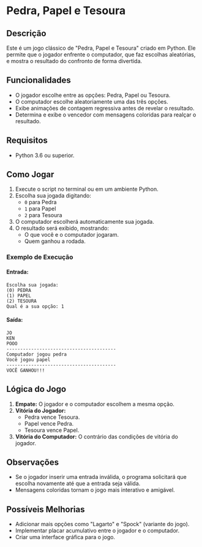 # Pedra, Papel e Tesoura

## Descrição
Este é um jogo clássico de "Pedra, Papel e Tesoura" criado em Python. Ele permite que o jogador enfrente o computador, que faz escolhas aleatórias, e mostra o resultado do confronto de forma divertida.

## Funcionalidades
- O jogador escolhe entre as opções: Pedra, Papel ou Tesoura.
- O computador escolhe aleatoriamente uma das três opções.
- Exibe animações de contagem regressiva antes de revelar o resultado.
- Determina e exibe o vencedor com mensagens coloridas para realçar o resultado.

## Requisitos
- Python 3.6 ou superior.

## Como Jogar
1. Execute o script no terminal ou em um ambiente Python.
2. Escolha sua jogada digitando:
   - `0` para Pedra
   - `1` para Papel
   - `2` para Tesoura
3. O computador escolherá automaticamente sua jogada.
4. O resultado será exibido, mostrando:
   - O que você e o computador jogaram.
   - Quem ganhou a rodada.

### Exemplo de Execução
#### Entrada:
```plaintext
Escolha sua jogada:
(0) PEDRA
(1) PAPEL
(2) TESOURA
Qual é a sua opção: 1
```
#### Saída:
```plaintext
JO
KEN
POOO
----------------------------------------
Computador jogou pedra
Você jogou papel
----------------------------------------
VOCÊ GANHOU!!!
```

## Lógica do Jogo
1. **Empate:** O jogador e o computador escolhem a mesma opção.
2. **Vitória do Jogador:**
   - Pedra vence Tesoura.
   - Papel vence Pedra.
   - Tesoura vence Papel.
3. **Vitória do Computador:** O contrário das condições de vitória do jogador.

## Observações
- Se o jogador inserir uma entrada inválida, o programa solicitará que escolha novamente até que a entrada seja válida.
- Mensagens coloridas tornam o jogo mais interativo e amigável.

## Possíveis Melhorias
- Adicionar mais opções como "Lagarto" e "Spock" (variante do jogo).
- Implementar placar acumulativo entre o jogador e o computador.
- Criar uma interface gráfica para o jogo.


